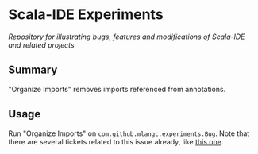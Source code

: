 # Scala-IDE Experiments
*Repository for illustrating bugs, features and modifications of Scala-IDE and related projects*

## Summary
"Organize Imports" removes imports referenced from annotations.

## Usage
Run "Organize Imports" on `com.github.mlangc.experiments.Bug`. Note that there are several tickets related to this issue already,
like [this one](https://www.assembla.com/spaces/scala-ide/tickets/1001793-organize-imports-removes-import-referenced-from-an-annotation).